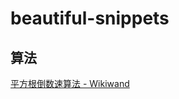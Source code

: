 beautiful-snippets
===

## 算法

[平方根倒数速算法 - Wikiwand](https://www.wikiwand.com/zh-hans/%E5%B9%B3%E6%96%B9%E6%A0%B9%E5%80%92%E6%95%B0%E9%80%9F%E7%AE%97%E6%B3%95)